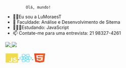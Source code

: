              Olá, mundo! 
- 👩🏾Eu sou a LuMoraesT
- 🌱 Faculdade: Análise e Desenvolvimento de Sitema
- 👩🏾‍💻Estudando: JavaScript
- 📫 Contate-me para uma entrevista: 21 98327-4261


<div>
  <a href="https://github.com/lumoraest">
  <img height="180em" src="https://github-readme-stats.vercel.app/api?username=lumoraest&show_icons=true&theme=dark&include_all_commits=true&count_private=true"/>
  <img height="180em" src="https://github-readme-stats.vercel.app/api/top-langs/?username=lumoraest&layout=compact&langs_count=7&theme=dark"/>
</div>
  
  <div style="display: inline_block"><br>
  <img align="center" alt="Rafa-Js" height="30" width="40" src="https://raw.githubusercontent.com/devicons/devicon/master/icons/javascript/javascript-plain.svg">
  <img align="center" alt="Rafa-React" height="30" width="40" src="https://raw.githubusercontent.com/devicons/devicon/master/icons/react/react-original.svg">
  <img align="center" alt="Rafa-HTML" height="30" width="40" src="https://raw.githubusercontent.com/devicons/devicon/master/icons/html5/html5-original.svg">
</div>
  
  
  
  
  
  
  
  
  
  
  
  
  
